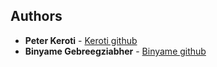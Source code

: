 ## Authors
- **Peter Keroti** - [Keroti github](https://github.com/keroti)
- **Binyame Gebreegziabher** - [Binyame github](https://github.com/BINYZMAN)
